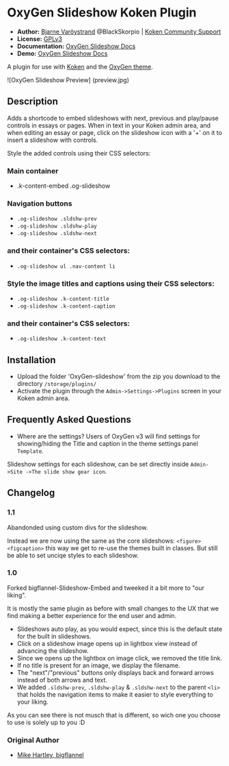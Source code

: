 # OxyGen Slideshow Koken Plugin

* **Author:** [Bjarne Varöystrand](http://varoystrand.se) @BlackSkorpio | [Koken Community Support](http://kokensupport.com)
* **License:** [GPLv3](http://www.gnu.org/licenses/gpl.html)
* **Documentation:** [OxyGen Slideshow Docs](http://docs.kokensupport.com/)
* **Demo:**  [OxyGen Slideshow Docs](http://docs.kokensupport.com/)

A plugin for use with [Koken](http://koken.me) and the [OxyGen theme](http://oxygen.kokensupport.com/).

![OxyGen Slideshow Preview] (preview.jpg)
## Description
Adds a shortcode to embed slideshows with next, previous and play/pause controls in essays or pages.
When in text in your Koken admin area, and when editing an essay or page, click on the slideshow icon with a '+' on it to insert a slideshow with controls.

Style the added controls using their CSS selectors:
### Main container
* .k-content-embed .og-slideshow

### Navigation buttons
* `.og-slideshow .sldshw-prev`
* `.og-slideshow .sldshw-play`
* `.og-slideshow .sldshw-next`

### and their container's CSS selectors:
* `.og-slideshow ul .nav-content li`

### Style the image titles and captions using their CSS selectors:
* `.og-slideshow .k-content-title`
* `.og-slideshow .k-content-caption`

### and their container's CSS selectors:
* `.og-slideshow .k-content-text`

## Installation
* Upload the folder 'OxyGen-slideshow' from the zip you download to the directory `/storage/plugins/`
* Activate the plugin through the `Admin->Settings->Plugins` screen in your Koken admin area.

## Frequently Asked Questions
* Where are the settings?
Users of OxyGen v3 will find settings for showing/hiding the Title and caption in the theme settings panel `Template`.

Slideshow settings for each slideshow, can be set directly inside `Admin->Site ->The slide show gear icon`.

## Changelog

### 1.1
Abandonded using custom divs for the slideshow.

Instead we are now using the same as the core slideshows: `<figure>` `<figcaption>` this way we get to re-use the themes built in classes. But still be able to set unciqe styles to each slideshow.

### 1.0
Forked bigflannel-Slideshow-Embed and tweeked it a bit more to "our liking".

It is mostly the same plugin as before with small changes to the UX that we find making a better experience for the end user and admin.

* Slideshows auto play, as you would expect, since this is the default state for the built in slideshows.
* Click on a slideshow image opens up in lightbox view instead of advancing the slideshow.
* Since we opens up the lightbox on image click, we removed the title link.
* If no title is present for an image, we display the filename.
* The "next"/"previous" buttons only displays back and forward arrows instead of both arrows and text.
* We added `.sldshw-prev`, `.sldshw-play` & `.sldshw-next` to the parent `<li>` that holds the navigation items to make it easier to style everything to your liking.

As you can see there is not musch that is different, so wich one you choose to use is solely up to you :D

### Original Author
* [Mike Hartley, bigflannel](http://bigflannel.com)
